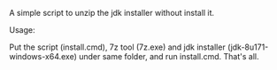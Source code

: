A simple script to unzip the jdk installer without install it.

Usage:

Put the script (install.cmd), 7z tool (7z.exe) and jdk installer (jdk-8u171-windows-x64.exe) under same folder, 
and run install.cmd. That's all.
